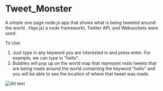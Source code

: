 # Tweet_Monster
A simple one page node.js app that shows what is being tweeted around the world .
Hapi.js( a node framework), Twitter API, and Websockets were used.

To Use:

1. Just type in any keyword you are interested in and press enter. For example, we can type in "hello".
2. Bubbles will pop up on the world map that represent reals tweets that are being made around the world containing the keyword "hello" and you will be able to see the location of where that tweet was made.

![Alt text](https://cloud.githubusercontent.com/assets/7110036/9565000/cd10a778-4e7c-11e5-959a-f95af686d0a6.png)




